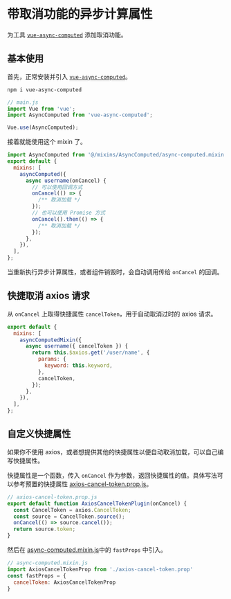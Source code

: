 # 带取消功能的异步计算属性

为工具 [`vue-async-computed`](https://github.com/foxbenjaminfox/vue-async-computed) 添加取消功能。

## 基本使用

首先，正常安装并引入 [`vue-async-computed`](https://github.com/foxbenjaminfox/vue-async-computed)。

```bash
npm i vue-async-computed
```

```js
// main.js
import Vue from 'vue';
import AsyncComputed from 'vue-async-computed';

Vue.use(AsyncComputed);
```

接着就能使用这个 mixin 了。

```js
import AsyncComputed from '@/mixins/AsyncComputed/async-computed.mixin';
export default {
  mixins: [
    asyncComputed({
      async username(onCancel) {
        // 可以使用回调方式
        onCancel(() => {
          /** 取消加载 */
        });
        // 也可以使用 Promise 方式
        onCancel().then(() => {
          /** 取消加载 */
        });
      },
    }),
  ],
};
```

当重新执行异步计算属性，或者组件销毁时，会自动调用传给 `onCancel` 的回调。

## 快捷取消 axios 请求

从 `onCancel` 上取得快捷属性 `cancelToken`，用于自动取消过时的 axios 请求。

```js
export default {
  mixins: [
    asyncComputedMixin({
      async username({ cancelToken }) {
        return this.$axios.get('/user/name', {
          params: {
            keyword: this.keyword,
          },
          cancelToken,
        });
      },
    }),
  ],
};
```

## 自定义快捷属性

如果你不使用 axios，或者想提供其他的快捷属性以便自动取消加载，可以自己编写快捷属性。

快捷属性是一个函数，传入 `onCancel` 作为参数，返回快捷属性的值。具体写法可以参考预置的快捷属性 [axios-cancel-token.prop.js](https://github.com/web1706/vue-library/blob/master/mixins/AsyncComputed/axios-cancel-token.prop.js)。

```js
// axios-cancel-token.prop.js
export default function AxiosCancelTokenPlugin(onCancel) {
  const CancelToken = axios.CancelToken;
  const source = CancelToken.source();
  onCancel(() => source.cancel());
  return source.token;
}
```

然后在 [async-computed.mixin.js](https://github.com/web1706/vue-library/blob/master/mixins/AsyncComputed/async-computed.mixin.js)中的 `fastProps` 中引入。

```js
// async-computed.mixin.js
import AxiosCancelTokenProp from './axios-cancel-token.prop'
const fastProps = {
  cancelToken: AxiosCancelTokenProp
}
```
